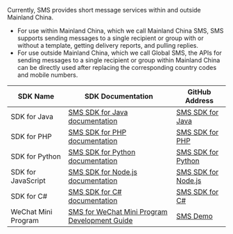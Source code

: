 
Currently, SMS provides short message services within and outside Mainland China.
- For use within Mainland China, which we call Mainland China SMS, SMS supports sending messages to a single recipient or group with or without a template, getting delivery reports, and pulling replies.
- For use outside Mainland China, which we call Global SMS, the APIs for sending messages to a single recipient or group within Mainland China can be directly used after replacing the corresponding country codes and mobile numbers.


| SDK Name | SDK Documentation | GitHub Address |
|------------|-------------|------------------|
| SDK for Java | [SMS SDK for Java documentation](https://cloud.tencent.com/document/product/382/13613) | [SMS SDK for Java](https://github.com/qcloudsms/qcloudsms_java)|
| SDK for PHP | [SMS SDK for PHP documentation](https://cloud.tencent.com/document/product/382/9557)  | [SMS SDK for PHP](https://github.com/qcloudsms/qcloudsms_php)|
| SDK for Python | [SMS SDK for Python documentation](https://cloud.tencent.com/document/product/382/11672)   | [SMS SDK for Python](https://github.com/qcloudsms/qcloudsms_py)|
| SDK for JavaScript | [SMS SDK for Node.js documentation](https://cloud.tencent.com/document/product/382/3772)   | [SMS SDK for Node.js](https://github.com/qcloudsms/qcloudsms_js)|
| SDK for C# | [SMS SDK for C# documentation](https://cloud.tencent.com/document/product/382/3785)  | [SMS SDK for C#](https://github.com/qcloudsms/qcloudsms_csharp)|
| WeChat Mini Program | [SMS for WeChat Mini Program Development Guide](https://cloud.tencent.com/document/product/382/34874)  |[SMS Demo](https://github.com/qcloudsms/qcloudsms_weapp)|
